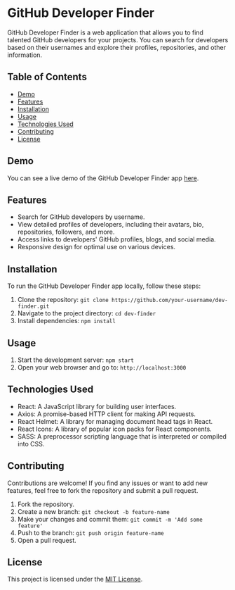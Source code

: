 # GitHub Developer Finder

GitHub Developer Finder is a web application that allows you to find talented GitHub developers for your projects. You can search for developers based on their usernames and explore their profiles, repositories, and other information.

## Table of Contents

- [Demo](#demo)
- [Features](#features)
- [Installation](#installation)
- [Usage](#usage)
- [Technologies Used](#technologies-used)
- [Contributing](#contributing)
- [License](#license)

## Demo

You can see a live demo of the GitHub Developer Finder app [here](https://devfinder.ome9a.com).

## Features

- Search for GitHub developers by username.
- View detailed profiles of developers, including their avatars, bio, repositories, followers, and more.
- Access links to developers' GitHub profiles, blogs, and social media.
- Responsive design for optimal use on various devices.

## Installation

To run the GitHub Developer Finder app locally, follow these steps:

1. Clone the repository: `git clone https://github.com/your-username/dev-finder.git`
2. Navigate to the project directory: `cd dev-finder`
3. Install dependencies: `npm install`

## Usage

1. Start the development server: `npm start`
2. Open your web browser and go to: `http://localhost:3000`

## Technologies Used

- React: A JavaScript library for building user interfaces.
- Axios: A promise-based HTTP client for making API requests.
- React Helmet: A library for managing document head tags in React.
- React Icons: A library of popular icon packs for React components.
- SASS: A preprocessor scripting language that is interpreted or compiled into CSS.

## Contributing

Contributions are welcome! If you find any issues or want to add new features, feel free to fork the repository and submit a pull request.

1. Fork the repository.
2. Create a new branch: `git checkout -b feature-name`
3. Make your changes and commit them: `git commit -m 'Add some feature'`
4. Push to the branch: `git push origin feature-name`
5. Open a pull request.

## License

This project is licensed under the [MIT License](LICENSE).
